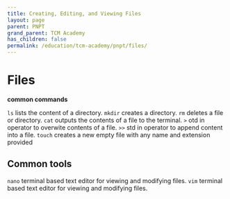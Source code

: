 ```yaml
---
title: Creating, Editing, and Viewing Files
layout: page
parent: PNPT
grand_parent: TCM Academy
has_children: false
permalink: /education/tcm-academy/pnpt/files/
---
```


# Files

**common commands**

`ls` lists the content of a directory.
`mkdir` creates a directory.
`rm` deletes a file or directory.
`cat` outputs the contents of a file to the terminal.
`>` otd in operator to overwite contents of a file.
`>>` std in operator to append content into a file.
`touch` creates a new empty file with any name and extension provided

## Common tools

`nano` terminal based text editor for viewing and modifying files.
`vim` terminal based text editor for viewing and modifying files.
